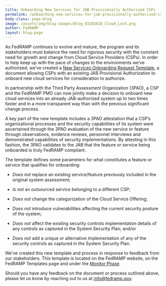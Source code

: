 ```yaml
---
title: Onboarding New Services for JAB Provisionally Authorized CSPs
permalink: /onboarding-new-services-for-jab-provisionally-authorized-csps/
body-class: page-blog
image: /assets/img/blog-images/Blog_03202018_Cloud_Lock.png
author: FedRAMP
layout: blog-page
---
```

As FedRAMP continues to evolve and mature, the program and its stakeholders must balance the need for rigorous security with the constant need for growth and change from Cloud Service Providers (CSPs). In order to help keep up with the pace of changes to the environments we’ve authorized, we’ve created a <a href="https://www.fedramp.gov/assets/resources/templates/FedRAMP-New-CSO-or-Feature-Onboarding-Request-Template.docx">New Services Onboarding Request Template</a>, a document allowing CSPs with an existing JAB Provisional Authorization to onboard new cloud services for consideration to authorize.

In partnership with the Third Party Assessment Organization (3PAO), a CSP and the FedRAMP PMO can now jointly make a decision to onboard new cloud services into an already JAB-authorized system up to two times faster and in a more transparent way than with the previous significant change process.

A key part of the new template includes a 3PAO attestation that a CSP’s organizational processes and the security capabilities of its system were ascertained through the 3PAO evaluation of the new service or feature through observations, evidence reviews, personnel interviews and demonstrated capabilities of security implementations. By attesting in this fashion, the 3PAO validates to the JAB that the feature or service being onboarded is truly FedRAMP compliant.    

The template defines some parameters for what constitutes a feature or service that qualifies for onboarding:

* *Does not* replace an existing service/feature previously included in the original system assessment;

* *Is not* an outsourced service belonging to a different CSP;

* *Does not* change the categorization of the Cloud Service Offering;

* *Does not* introduce vulnerabilities affecting the current security posture of the system;

* *Does not* affect the existing security controls implementation details of any controls as captured in the System Security Plan; and/or

* *Does not* add a unique or alternative implementation of any of the security controls as captured in the System Security Plan.

We’ve created this new template and process in response to feedback from our stakeholders. This template is located on the FedRAMP website, on the FedRAMP Templates page and under the [Monitor Phase](https://www.fedramp.gov/templates/).

Should you have any feedback on the document or process outlined above, please let us know by reaching out to us at [info@fedramp.gov](mailto:info@fedramp.gov).
